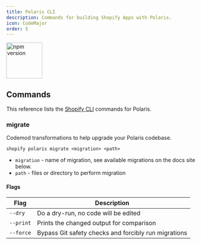 ```yaml
---
title: Polaris CLI
description: Commands for building Shopify Apps with Polaris.
icon: CodeMajor
order: 5
---
```


[<img src="https://img.shields.io/npm/v/@shopify/polaris-cli.svg?labelColor=f9f9f9&color=dcf5f0" alt="npm version" style="width: 95px" />](https://www.npmjs.com/package/@shopify/polaris-cli)

## Commands

This reference lists the [Shopify CLI][] commands for Polaris.

### migrate

Codemod transformations to help upgrade your Polaris codebase.

```
shopify polaris migrate <migration> <path>
```

- `migration` - name of migration, see available migrations on the docs site below.
- `path` - files or directory to perform migration

#### Flags

| Flag      | Description                                          |
| --------- | ---------------------------------------------------- |
| `--dry`   | Do a dry-run, no code will be edited                 |
| `--print` | Prints the changed output for comparison             |
| `--force` | Bypass Git safety checks and forcibly run migrations |

[shopify cli]: https://shopify.dev/apps/tools/cli/commands
[polaris]: https://polaris.shopify.com
